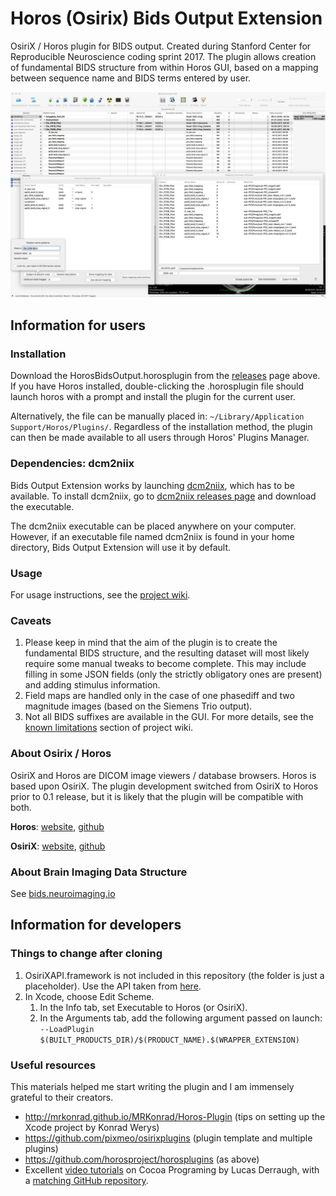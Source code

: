 # Horos (Osirix) Bids Output Extension
OsiriX / Horos plugin for BIDS output. Created during Stanford Center for Reproducible Neuroscience coding sprint 2017. The plugin allows creation of fundamental BIDS structure from within Horos GUI, based on a mapping between sequence name and BIDS terms entered by user.

![Plugin interface](/images/BOE_screenshot.png)

## Information for users

### Installation
Download the HorosBidsOutput.horosplugin from the [releases](https://github.com/mslw/osirix-bids-output/releases) page above. If you have Horos installed, double-clicking the .horosplugin file should launch horos with a prompt and install the plugin for the current user.

Alternatively, the file can be manually placed in: `~/Library/Application Support/Horos/Plugins/`. Regardless of the installation method, the plugin can then be made available to all users through Horos' Plugins Manager.

### Dependencies: dcm2niix
Bids Output Extension works by launching [dcm2niix](https://github.com/rordenlab/dcm2niix), which has to be available. To install dcm2niix, go to [dcm2niix releases page](https://github.com/rordenlab/dcm2niix/releases) and download the executable.

The dcm2niix executable can be placed anywhere on your computer. However, if an executable file named dcm2niix is found in your home directory, Bids Output Extension will use it by default.

### Usage
For usage instructions, see the [project wiki](https://github.com/mslw/osirix-bids-output/wiki).

### Caveats
1. Please keep in mind that the aim of the plugin is to create the fundamental BIDS structure, and the resulting dataset will most likely require some manual tweaks to become complete. This may include filling in some JSON fields (only the strictly obligatory ones are present) and adding stimulus information.
2. Field maps are handled only in the case of one phasediff and two magnitude images (based on the Siemens Trio output).
3. Not all BIDS suffixes are available in the GUI.
For more details, see the [known limitations](https://github.com/mslw/horos-bids-output/wiki#known-limitations) section of project wiki.

### About Osirix / Horos
OsiriX and Horos are DICOM image viewers / database browsers. Horos is based upon OsiriX. The plugin development switched from OsiriX to Horos prior to 0.1 release, but it is likely that the plugin will be compatible with both.

**Horos**: [website](https://www.horosproject.org), [github](https://github.com/horosproject/horos)

**OsiriX**: [website](http://www.osirix-viewer.com), [github](https://github.com/pixmeo/osirix)

### About Brain Imaging Data Structure
See [bids.neuroimaging.io](http://bids.neuroimaging.io)

## Information for developers

### Things to change after cloning
1. OsiriXAPI.framework is not included in this repository (the folder is just a placeholder).
Use the API taken from [here](https://github.com/pixmeo/osirixplugins/tree/develop/_help/MyNewPluginTemplate).
2. In Xcode, choose Edit Scheme.
   1. In the Info tab, set Executable to Horos (or OsiriX).
   2. In the Arguments tab, add the following argument passed on launch: `--LoadPlugin $(BUILT_PRODUCTS_DIR)/$(PRODUCT_NAME).$(WRAPPER_EXTENSION)`

### Useful resources
This materials helped me start writing the plugin and I am immensely grateful to their creators.
* http://mrkonrad.github.io/MRKonrad/Horos-Plugin (tips on setting up the Xcode project by Konrad Werys)
* https://github.com/pixmeo/osirixplugins (plugin template and multiple plugins)
* https://github.com/horosproject/horosplugins (as above)
* Excellent [video tutorials](https://www.youtube.com/watch?v=X_MJd8wqTBM&list=PLE83F832121568D36) on Cocoa Programing by Lucas Derraugh, with a [matching GitHub repository](https://github.com/lucasderraugh/AppleProg-Cocoa-Tutorials).

